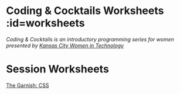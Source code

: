# Coding & Cocktails Worksheets :id=worksheets

_Coding & Cocktails is an introductory programming series for women presented by [Kansas City Women in Technology](https://kcwomenintech.org/)_

<!-- Install the tools, then navigate to tonight's session. -->

<!-- # Tools
[Installation guide](/tools/) for the tools we'll use during our sessions. -->

# Session Worksheets

[The Garnish: CSS](/css/)

<!-- * [The Glass: Front-End Architecture & HTML](/html/)
[The Garnish: CSS](/css/)
<!-- * [Angular Series SPA](/spa/) -->
